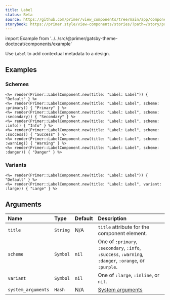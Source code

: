 ```yaml
---
title: Label
status: Beta
source: https://github.com/primer/view_components/tree/main/app/components/primer/label_component.rb
storybook: https://primer.style/view-components/stories/?path=/story/primer-label-component
---
```


import Example from '../../src/@primer/gatsby-theme-doctocat/components/example'

<!-- Warning: AUTO-GENERATED file, do not edit. Add code comments to your Ruby instead <3 -->

Use `Label` to add contextual metadata to a design.

## Examples

### Schemes

<Example src="<span title='Label: Label' class='Label '>Default</span><span title='Label: Label' class='Label Label--primary '>Primary</span><span title='Label: Label' class='Label Label--secondary '>Secondary</span><span title='Label: Label' class='Label Label--info '>Info</span><span title='Label: Label' class='Label Label--success '>Success</span><span title='Label: Label' class='Label Label--warning '>Warning</span><span title='Label: Label' class='Label Label--danger '>Danger</span>" />

```erb
<%= render(Primer::LabelComponent.new(title: "Label: Label")) { "Default" } %>
<%= render(Primer::LabelComponent.new(title: "Label: Label", scheme: :primary)) { "Primary" } %>
<%= render(Primer::LabelComponent.new(title: "Label: Label", scheme: :secondary)) { "Secondary" } %>
<%= render(Primer::LabelComponent.new(title: "Label: Label", scheme: :info)) { "Info" } %>
<%= render(Primer::LabelComponent.new(title: "Label: Label", scheme: :success)) { "Success" } %>
<%= render(Primer::LabelComponent.new(title: "Label: Label", scheme: :warning)) { "Warning" } %>
<%= render(Primer::LabelComponent.new(title: "Label: Label", scheme: :danger)) { "Danger" } %>
```

### Variants

<Example src="<span title='Label: Label' class='Label '>Default</span><span title='Label: Label' class='Label Label--large '>Large</span>" />

```erb
<%= render(Primer::LabelComponent.new(title: "Label: Label")) { "Default" } %>
<%= render(Primer::LabelComponent.new(title: "Label: Label", variant: :large)) { "Large" } %>
```

## Arguments

| Name | Type | Default | Description |
| :- | :- | :- | :- |
| `title` | `String` | N/A | `title` attribute for the component element. |
| `scheme` | `Symbol` | `nil` | One of `:primary`, `:secondary`, `:info`, `:success`, `:warning`, `:danger`, `:orange`, or `:purple`. |
| `variant` | `Symbol` | `nil` | One of `:large`, `:inline`, or `nil`. |
| `system_arguments` | `Hash` | N/A | [System arguments](/system-arguments) |
